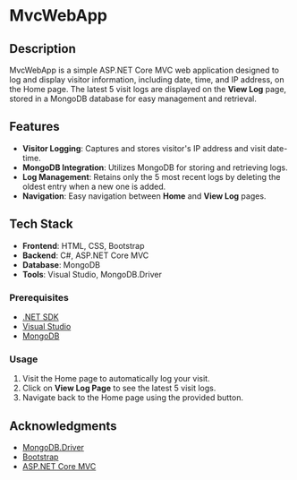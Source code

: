 # MvcWebApp

## Description
MvcWebApp is a simple ASP.NET Core MVC web application designed to log and display visitor information, including date, time, and IP address, on the Home page. The latest 5 visit logs are displayed on the **View Log** page, stored in a MongoDB database for easy management and retrieval.

## Features
- **Visitor Logging**: Captures and stores visitor's IP address and visit date-time.
- **MongoDB Integration**: Utilizes MongoDB for storing and retrieving logs.
- **Log Management**: Retains only the 5 most recent logs by deleting the oldest entry when a new one is added.
- **Navigation**: Easy navigation between **Home** and **View Log** pages.

## Tech Stack
- **Frontend**: HTML, CSS, Bootstrap
- **Backend**: C#, ASP.NET Core MVC
- **Database**: MongoDB
- **Tools**: Visual Studio, MongoDB.Driver

### Prerequisites
- [.NET SDK](https://dotnet.microsoft.com/download)
- [Visual Studio](https://visualstudio.microsoft.com/downloads/)
- [MongoDB](https://www.mongodb.com/try/download/community)

### Usage
1. Visit the Home page to automatically log your visit.
2. Click on **View Log Page** to see the latest 5 visit logs.
3. Navigate back to the Home page using the provided button.


## Acknowledgments
- [MongoDB.Driver](https://www.mongodb.com/docs/drivers/csharp/)
- [Bootstrap](https://getbootstrap.com/)
- [ASP.NET Core MVC](https://learn.microsoft.com/en-us/aspnet/core/mvc/overview?view=aspnetcore-7.0)
